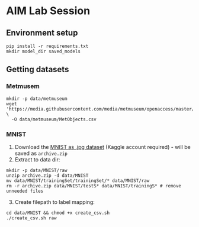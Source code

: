 # AIM Lab Session

## Environment setup
```console
pip install -r requirements.txt
mkdir model_dir saved_models
```

## Getting datasets
### Metmusem 
```console
mkdir -p data/metmuseum
wget 'https://media.githubusercontent.com/media/metmuseum/openaccess/master/MetObjects.csv' \ 
  -O data/metmuseum/MetObjects.csv
```
### MNIST
1. Download the [MNIST as \.jpg dataset](https://www.kaggle.com/datasets/scolianni/mnistasjpg) (Kaggle account required) - will be saved as `archive.zip`
2. Extract to data dir:
```console
mkdir -p data/MNIST/raw
unzip archive.zip -d data/MNIST
mv data/MNIST/trainingSet/trainingSet/* data/MNIST/raw
rm -r archive.zip data/MNIST/testS* data/MNIST/trainingS* # remove unneeded files
```
3. Create filepath to label mapping:
```console
cd data/MNIST && chmod +x create_csv.sh
./create_csv.sh raw
```

